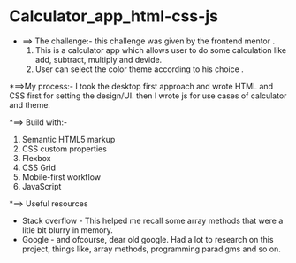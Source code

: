 # Calculator_app_html-css-js

* ==> The challenge:- this challenge was given by the frontend mentor .
     1. This is a calculator app which allows user to do some calculation like add, subtract, multiply and devide.
     2. User can select the color theme according to his choice .

*==>My process:- I took the desktop first approach and wrote HTML and CSS first for setting the design/UI. then I wrote js for use cases of calculator and theme.

*==> Build with:- 
   1. Semantic HTML5 markup
   2. CSS custom properties
   3. Flexbox
   4. CSS Grid
   5. Mobile-first workflow
   6. JavaScript 

*==> Useful resources
   * Stack overflow - This helped me recall some array methods that were a litle bit blurry in memory.
   * Google - and ofcourse, dear old google. Had a lot to research on this project, things like, array methods, programming paradigms and so on.
